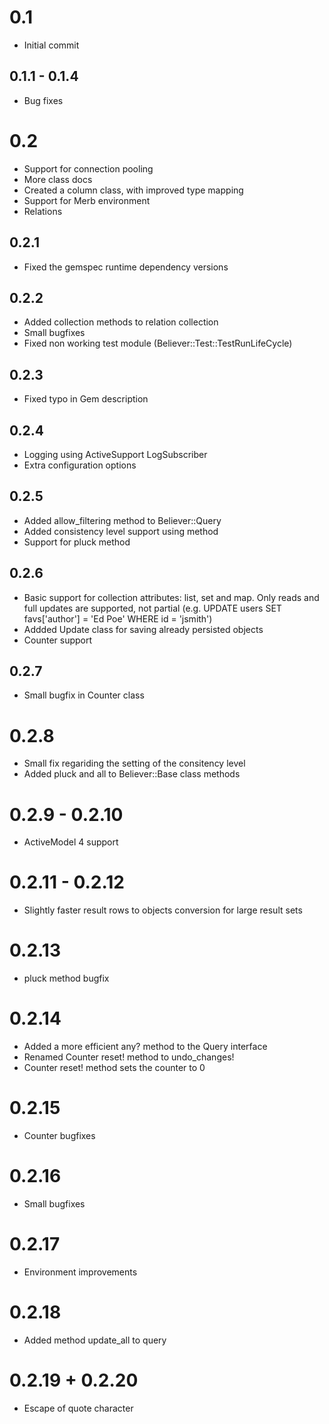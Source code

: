 # 0.1
- Initial commit

## 0.1.1 - 0.1.4
- Bug fixes

# 0.2
- Support for connection pooling
- More class docs
- Created a column class, with improved type mapping
- Support for Merb environment
- Relations

## 0.2.1
- Fixed the gemspec runtime dependency versions

## 0.2.2
- Added collection methods to relation collection
- Small bugfixes
- Fixed non working test module (Believer::Test::TestRunLifeCycle)

## 0.2.3
- Fixed typo in Gem description

## 0.2.4
- Logging using ActiveSupport LogSubscriber
- Extra configuration options

## 0.2.5
- Added allow_filtering method to Believer::Query
- Added consistency level support using method
- Support for pluck method

## 0.2.6
- Basic support for collection attributes: list, set and map. Only reads and full updates are supported, not partial (e.g. UPDATE users SET favs['author'] = 'Ed Poe' WHERE id = 'jsmith')
- Addded Update class for saving already persisted objects
- Counter support

## 0.2.7
- Small bugfix in Counter class

# 0.2.8
- Small fix regariding the setting of the consitency level
- Added pluck and all to Believer::Base class methods

# 0.2.9 - 0.2.10
- ActiveModel 4 support

# 0.2.11 - 0.2.12
- Slightly faster result rows to objects conversion for large result sets

# 0.2.13
- pluck method bugfix

# 0.2.14
- Added a more efficient any? method to the Query interface
- Renamed Counter reset! method to undo_changes!
- Counter reset! method sets the counter to 0

# 0.2.15
- Counter bugfixes

# 0.2.16
- Small bugfixes

# 0.2.17
- Environment improvements

# 0.2.18
- Added method update_all to query

# 0.2.19 + 0.2.20
- Escape of quote character
